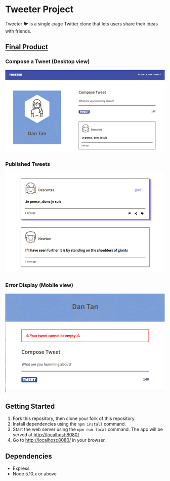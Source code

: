 # Tweeter Project

Tweeter :bird: is a single-page Twitter clone that lets users share their ideas with friends.

## [Final Product](docs/)

### Compose a Tweet (Desktop view)
!["Screenshot of tweet compose box"](https://github.com/dantan123/tweeter/blob/master/docs/compose-tweet.png?raw=true)

### Published Tweets
!["Screenshot of tweets"](https://github.com/dantan123/tweeter/blob/master/docs/published-tweets.png?raw=true)

### Error Display (Mobile view)
!["Screenshot of error"](https://github.com/dantan123/tweeter/blob/master/docs/error-display.png?raw=true)

## Getting Started

1. Fork this repository, then clone your fork of this repository.
2. Install dependencies using the `npm install` command.
3. Start the web server using the `npm run local` command. The app will be served at <http://localhost:8080/>.
4. Go to <http://localhost:8080/> in your browser.

## Dependencies

- Express
- Node 5.10.x or above
